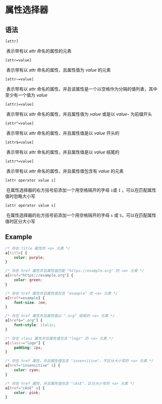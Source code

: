 # 属性选择器

## 语法

`[attr]`

​	表示带有以 attr 命名的属性的元素

`[attr=value]`

​	表示带有以 attr 命名的属性，且属性值为 *value* 的元素

`[attr~=value]`

​	表示带有以 attr 命名的属性，并且该属性是一个以空格作为分隔的值列表，其中至少有一个值为 *value*

`[attr|=value]`

​	表示带有以 attr 命名的属性，并且属性值为 *value* 或是以 *value-* 为前缀开头

`[attr^=value]`

​	表示带有以 attr 命名的属性，并且属性值是以 *value* 开头的

`[attr$=value]`

​	表示带有以 attr 命名的属性，并且属性值是以 *value* 结尾的

`[attr*=value]`

​	表示带有以 attr 命名的属性，并且属性值包含有 *value* 的元素

`[attr operator value i]`

​	在属性选择器的右方括号前添加一个用空格隔开的字母 `i`或 `I` ，可以在匹配属性值时忽略大小写

`[attr operator value s]`

​	在属性选择器的右方括号前添加一个用空格隔开的字母 `s` 或 `S`，可以在匹配属性值时区分大小写

## Example

```css
/* 存在 title 属性的 <a> 元素 */
a[title] {
    color: purple;
}

/* 存在 href 属性并且属性值匹配 "https://example.org" 的 <a> 元素 */
a[href="https://example.org"] {
    color: green;
}

/* 存在 href 属性并且属性值包含 "example" 的 <a> 元素 */
a[href*=example] {
    font-size: 2em;
}

/* 存在 href 属性并且属性值以 ".org" 结尾的 <a> 元素 */
a[href$=".org"] {
    font-style: italic;
}

/* 存在 class 属性并且属性值包含 "logo" 的 <a> 元素 */
a[class~="logo"] {
    padding: 2px;
}

/* 存在 href 属性，并且属性值包含 "insensitive"，不区分大小写的 <a> 元素 */
a[href="insensitive" i] {
    color: cyan;
}

/* 存在 href 属性，并且属性值包含 "cAsE"，区分大小写的 <a> 元素 */
a[href="cAsE" s] {
    color: pink;
}
```

